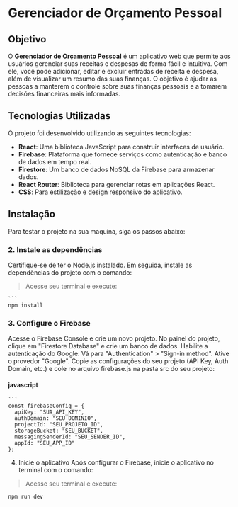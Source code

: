 # Gerenciador de Orçamento Pessoal

## Objetivo

O **Gerenciador de Orçamento Pessoal** é um aplicativo web que permite aos usuários gerenciar suas receitas e despesas de forma fácil e intuitiva. Com ele, você pode adicionar, editar e excluir entradas de receita e despesa, além de visualizar um resumo das suas finanças. O objetivo é ajudar as pessoas a manterem o controle sobre suas finanças pessoais e a tomarem decisões financeiras mais informadas.

## Tecnologias Utilizadas

O projeto foi desenvolvido utilizando as seguintes tecnologias:

- **React**: Uma biblioteca JavaScript para construir interfaces de usuário.
- **Firebase**: Plataforma que fornece serviços como autenticação e banco de dados em tempo real.
- **Firestore**: Um banco de dados NoSQL da Firebase para armazenar dados.
- **React Router**: Biblioteca para gerenciar rotas em aplicações React.
- **CSS**: Para estilização e design responsivo do aplicativo.

## Instalação

Para testar o projeto na sua maquina, siga os passos abaixo:


### 2. Instale as dependências
Certifique-se de ter o Node.js instalado. Em seguida, instale as dependências do projeto com o comando:

> Acesse seu terminal e execute:
 
    ```
    npm install

### 3. Configure o Firebase
Acesse o Firebase Console e crie um novo projeto.
No painel do projeto, clique em "Firestore Database" e crie um banco de dados.
Habilite a autenticação do Google:
Vá para "Authentication" > "Sign-in method".
Ative o provedor "Google".
Copie as configurações do seu projeto (API Key, Auth Domain, etc.) e cole no arquivo firebase.js na pasta src do seu projeto:

#### javascript
    ```
    const firebaseConfig = {
      apiKey: "SUA_API_KEY",
      authDomain: "SEU_DOMINIO",
      projectId: "SEU_PROJETO_ID",
      storageBucket: "SEU_BUCKET",
      messagingSenderId: "SEU_SENDER_ID",
      appId: "SEU_APP_ID"
    };

4. Inicie o aplicativo
Após configurar o Firebase, inicie o aplicativo no terminal com o comando:

> Acesse seu terminal e execute:

```
npm run dev

